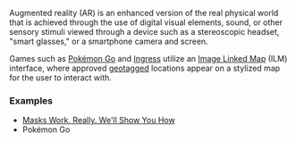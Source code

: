 Augmented reality (AR) is an enhanced version of the real physical world that is achieved through the use of digital visual elements, sound, or other sensory stimuli viewed through a device such as a stereoscopic headset, "smart glasses," or a smartphone camera and screen.

Games such as [Pokémon Go](https://en.wikipedia.org/wiki/Pok%C3%A9mon_Go) and [Ingress](https://en.wikipedia.org/wiki/Ingress_(video_game)) utilize an [Image Linked Map](https://en.wikipedia.org/w/index.php?title=Image_Linked_Map&action=edit&redlink=1) (ILM) interface, where approved [geotagged](https://en.wikipedia.org/wiki/Geotagged) locations appear on a stylized map for the user to interact with.

### Examples
- [Masks Work. Really. We'll Show You How](https://www.nytimes.com/interactive/2020/10/30/science/wear-mask-covid-particles-ul.html)
- Pokémon Go